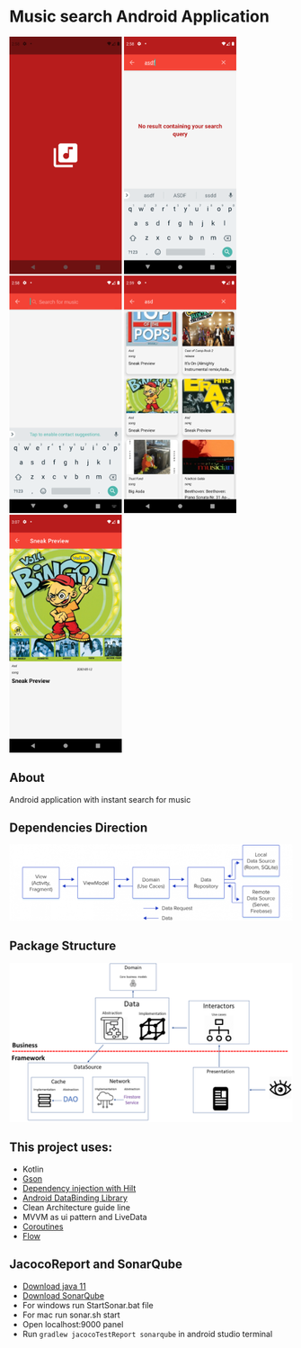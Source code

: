 # Music search Android Application

<p float="left">
<img src="screenshots/splash.png" width = 200>
<img src="screenshots/empty.png" width = 200>
<img src="screenshots/main.png" width = 200>
<img src="screenshots/list.png" width = 200>
<img src="screenshots/details.png" width = 200>


## About
Android application with instant search for music



## Dependencies Direction
<img src="screenshots/clean-mvvm.png">


## Package Structure
<img src="screenshots/app_arch.png">

## This project uses:
- Kotlin
- [Gson](https://github.com/google/gson)
- [Dependency injection with Hilt](https://developer.android.com/training/dependency-injection/hilt-android)
- [Android DataBinding Library](https://developer.android.com/topic/libraries/data-binding)
- Clean Architecture guide line
- MVVM as ui pattern and LiveData
- [Coroutines](https://developer.android.com/kotlin/coroutines)
- [Flow](https://developer.android.com/kotlin/flow)

## JacocoReport and SonarQube
- [Download java 11](https://www.oracle.com/java/technologies/javase-jdk11-downloads.html)
- [Download SonarQube](https://www.sonarqube.org/downloads/)
- For windows run StartSonar.bat file
- For mac run sonar.sh start
- Open localhost:9000 panel
- Run ```gradlew jacocoTestReport sonarqube``` in android studio terminal

